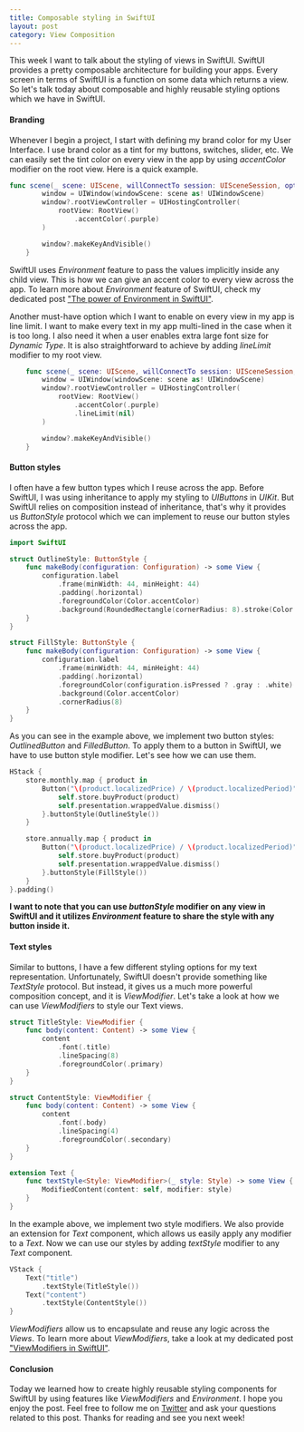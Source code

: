 ```yaml
---
title: Composable styling in SwiftUI
layout: post
category: View Composition
---
```


This week I want to talk about the styling of views in SwiftUI. SwiftUI provides a pretty composable architecture for building your apps. Every screen in terms of SwiftUI is a function on some data which returns a view. So let's talk today about composable and highly reusable styling options which we have in SwiftUI.

#### Branding
Whenever I begin a project, I start with defining my brand color for my User Interface. I use brand color as a tint for my buttons, switches, slider, etc. We can easily set the tint color on every view in the app by using *accentColor* modifier on the root view. Here is a quick example. 

```swift
func scene(_ scene: UIScene, willConnectTo session: UISceneSession, options connectionOptions: UIScene.ConnectionOptions) {
        window = UIWindow(windowScene: scene as! UIWindowScene)
        window?.rootViewController = UIHostingController(
            rootView: RootView()
                .accentColor(.purple)
        )

        window?.makeKeyAndVisible()
    }
```

SwiftUI uses *Environment* feature to pass the values implicitly inside any child view. This is how we can give an accent color to every view across the app. To learn more about *Environment* feature of SwiftUI, check my dedicated post ["The power of Environment in SwiftUI"](/2019/08/21/the-power-of-environment-in-swiftui/).

Another must-have option which I want to enable on every view in my app is line limit. I want to make every text in my app multi-lined in the case when it is too long. I also need it when a user enables extra large font size for *Dynamic Type*. It is also straightforward to achieve by adding *lineLimit* modifier to my root view.

```swift
    func scene(_ scene: UIScene, willConnectTo session: UISceneSession, options connectionOptions: UIScene.ConnectionOptions) {
        window = UIWindow(windowScene: scene as! UIWindowScene)
        window?.rootViewController = UIHostingController(
            rootView: RootView()
                .accentColor(.purple)
                .lineLimit(nil)
        )

        window?.makeKeyAndVisible()
    }
```

#### Button styles
I often have a few button types which I reuse across the app. Before SwiftUI, I was using inheritance to apply my styling to *UIButtons* in *UIKit*. But SwiftUI relies on composition instead of inheritance, that's why it provides us *ButtonStyle* protocol which we can implement to reuse our button styles across the app. 

```swift
import SwiftUI

struct OutlineStyle: ButtonStyle {
    func makeBody(configuration: Configuration) -> some View {
        configuration.label
            .frame(minWidth: 44, minHeight: 44)
            .padding(.horizontal)
            .foregroundColor(Color.accentColor)
            .background(RoundedRectangle(cornerRadius: 8).stroke(Color.accentColor))
    }
}

struct FillStyle: ButtonStyle {
    func makeBody(configuration: Configuration) -> some View {
        configuration.label
            .frame(minWidth: 44, minHeight: 44)
            .padding(.horizontal)
            .foregroundColor(configuration.isPressed ? .gray : .white)
            .background(Color.accentColor)
            .cornerRadius(8)
    }
}
```

As you can see in the example above, we implement two button styles: *OutlinedButton* and *FilledButton*. To apply them to a button in SwiftUI, we have to use button style modifier. Let's see how we can use them.

```swift
HStack {
    store.monthly.map { product in
        Button("\(product.localizedPrice) / \(product.localizedPeriod)") {
            self.store.buyProduct(product)
            self.presentation.wrappedValue.dismiss()
        }.buttonStyle(OutlineStyle())
    }

    store.annually.map { product in
        Button("\(product.localizedPrice) / \(product.localizedPeriod)") {
            self.store.buyProduct(product)
            self.presentation.wrappedValue.dismiss()
        }.buttonStyle(FillStyle())
    }
}.padding()
```

**I want to note that you can use *buttonStyle* modifier on any view in SwiftUI and it utilizes *Environment* feature to share the style with any button inside it.** 

#### Text styles
Similar to buttons, I have a few different styling options for my text representation. Unfortunately, SwiftUI doesn't provide something like *TextStyle* protocol. But instead, it gives us a much more powerful composition concept, and it is *ViewModifier*. Let's take a look at how we can use *ViewModifiers* to style our Text views.

```swift
struct TitleStyle: ViewModifier {
    func body(content: Content) -> some View {
        content
            .font(.title)
            .lineSpacing(8)
            .foregroundColor(.primary)
    }
}

struct ContentStyle: ViewModifier {
    func body(content: Content) -> some View {
        content
            .font(.body)
            .lineSpacing(4)
            .foregroundColor(.secondary)
    }
}

extension Text {
    func textStyle<Style: ViewModifier>(_ style: Style) -> some View {
        ModifiedContent(content: self, modifier: style)
    }
}
```

In the example above, we implement two style modifiers. We also provide an extension for *Text* component, which allows us easily apply any modifier to a *Text*. Now we can use our styles by adding *textStyle* modifier to any *Text* component.

```swift
VStack {
    Text("title")
        .textStyle(TitleStyle())
    Text("content")
        .textStyle(ContentStyle())
}
```

*ViewModifiers* allow us to encapsulate and reuse any logic across the *Views*. To learn more about *ViewModifiers*, take a look at my dedicated post ["ViewModifiers in SwiftUI"](/2019/08/07/viewmodifiers-in-swiftui/).

#### Conclusion
Today we learned how to create highly reusable styling components for SwiftUI by using features like *ViewModifiers* and *Environment*. I hope you enjoy the post. Feel free to follow me on [Twitter](https://twitter.com/mecid) and ask your questions related to this post. Thanks for reading and see you next week! 